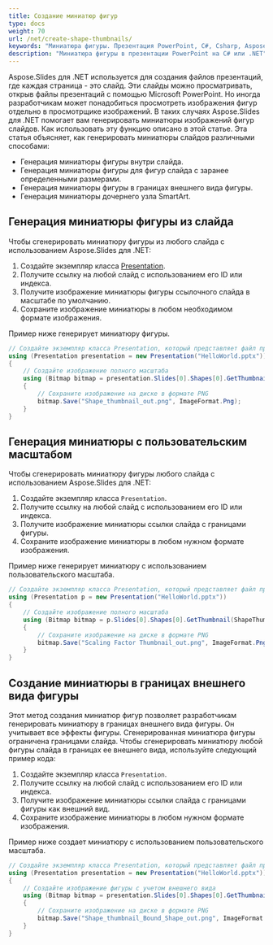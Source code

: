 ```yaml
---
title: Создание миниатюр фигур
type: docs
weight: 70
url: /net/create-shape-thumbnails/
keywords: "Миниатюра фигуры. Презентация PowerPoint, C#, Csharp, Aspose.Slides для .NET"
description: "Миниатюра фигуры в презентации PowerPoint на C# или .NET"
---
```


Aspose.Slides для .NET используется для создания файлов презентаций, где каждая страница - это слайд. Эти слайды можно просматривать, открыв файлы презентаций с помощью Microsoft PowerPoint. Но иногда разработчикам может понадобиться просмотреть изображения фигур отдельно в просмотрщике изображений. В таких случаях Aspose.Slides для .NET помогает вам генерировать миниатюры изображений фигур слайдов. Как использовать эту функцию описано в этой статье. Эта статья объясняет, как генерировать миниатюры слайдов различными способами:

- Генерация миниатюры фигуры внутри слайда.
- Генерация миниатюры фигуры для фигур слайда с заранее определенными размерами.
- Генерация миниатюры фигуры в границах внешнего вида фигуры.
- Генерация миниатюры дочернего узла SmartArt.
## **Генерация миниатюры фигуры из слайда**
Чтобы сгенерировать миниатюру фигуры из любого слайда с использованием Aspose.Slides для .NET:

1. Создайте экземпляр класса [Presentation](https://reference.aspose.com/slides/net/aspose.slides/presentation).
1. Получите ссылку на любой слайд с использованием его ID или индекса.
1. Получите изображение миниатюры фигуры ссылочного слайда в масштабе по умолчанию.
1. Сохраните изображение миниатюры в любом необходимом формате изображения.

Пример ниже генерирует миниатюру фигуры.

```c#
// Создайте экземпляр класса Presentation, который представляет файл презентации
using (Presentation presentation = new Presentation("HelloWorld.pptx"))
{
    // Создайте изображение полного масштаба
    using (Bitmap bitmap = presentation.Slides[0].Shapes[0].GetThumbnail())
    {
        // Сохраните изображение на диске в формате PNG
        bitmap.Save("Shape_thumbnail_out.png", ImageFormat.Png);
    }
}
```


## **Генерация миниатюры с пользовательским масштабом**
Чтобы сгенерировать миниатюру фигуры любого слайда с использованием Aspose.Slides для .NET:

1. Создайте экземпляр класса `Presentation`.
1. Получите ссылку на любой слайд с использованием его ID или индекса.
1. Получите изображение миниатюры ссылки слайда с границами фигуры.
1. Сохраните изображение миниатюры в любом нужном формате изображения.

Пример ниже генерирует миниатюру с использованием пользовательского масштаба.

```c#
// Создайте экземпляр класса Presentation, который представляет файл презентации
using (Presentation p = new Presentation("HelloWorld.pptx"))
{
    // Создайте изображение полного масштаба
    using (Bitmap bitmap = p.Slides[0].Shapes[0].GetThumbnail(ShapeThumbnailBounds.Shape, 1, 1))
    {
        // Сохраните изображение на диске в формате PNG
        bitmap.Save("Scaling Factor Thumbnail_out.png", ImageFormat.Png);
    }
}
```


## **Создание миниатюры в границах внешнего вида фигуры**
Этот метод создания миниатюр фигур позволяет разработчикам генерировать миниатюру в границах внешнего вида фигуры. Он учитывает все эффекты фигуры. Сгенерированная миниатюра фигуры ограничена границами слайда. Чтобы сгенерировать миниатюру любой фигуры слайда в границах ее внешнего вида, используйте следующий пример кода:

1. Создайте экземпляр класса `Presentation`.
1. Получите ссылку на любой слайд с использованием его ID или индекса.
1. Получите изображение миниатюры ссылки слайда с границами фигуры как внешний вид.
1. Сохраните изображение миниатюры в любом нужном формате изображения.

Пример ниже создает миниатюру с использованием пользовательского масштаба.

```c#
// Создайте экземпляр класса Presentation, который представляет файл презентации
using (Presentation presentation = new Presentation("HelloWorld.pptx"))
{
    // Создайте изображение фигуры с учетом внешнего вида
    using (Bitmap bitmap = presentation.Slides[0].Shapes[0].GetThumbnail(ShapeThumbnailBounds.Appearance, 1, 1))
    {
        // Сохраните изображение на диске в формате PNG
        bitmap.Save("Shape_thumbnail_Bound_Shape_out.png", ImageFormat.Png);
    }
}
```